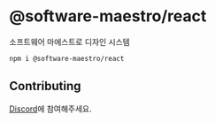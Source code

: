 # @software-maestro/react

소프트웨어 마에스트로 디자인 시스템


```bash
npm i @software-maestro/react
```


## Contributing

[Discord](https://discord.gg/pdpHDMQC)에 참여해주세요.
